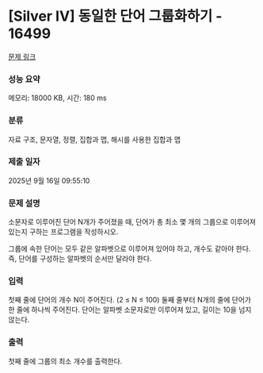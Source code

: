 # [Silver IV] 동일한 단어 그룹화하기 - 16499 

[문제 링크](https://www.acmicpc.net/problem/16499) 

### 성능 요약

메모리: 18000 KB, 시간: 180 ms

### 분류

자료 구조, 문자열, 정렬, 집합과 맵, 해시를 사용한 집합과 맵

### 제출 일자

2025년 9월 16일 09:55:10

### 문제 설명

<p>소문자로 이루어진 단어 N개가 주어졌을 때, 단어가 총 최소 몇 개의 그룹으로 이루어져 있는지 구하는 프로그램을 작성하시오.</p>

<p>그룹에 속한 단어는 모두 같은 알파벳으로 이루어져 있어야 하고, 개수도 같아야 한다. 즉, 단어를 구성하는 알파벳의 순서만 달라야 한다.</p>

### 입력 

 <p>첫째 줄에 단어의 개수 N이 주어진다. (2 ≤ N ≤ 100) 둘째 줄부터 N개의 줄에 단어가 한 줄에 하나씩 주어진다. 단어는 알파벳 소문자로만 이루어져 있고, 길이는 10을 넘지 않는다.</p>

### 출력 

 <p>첫째 줄에 그룹의 최소 개수를 출력한다.</p>

